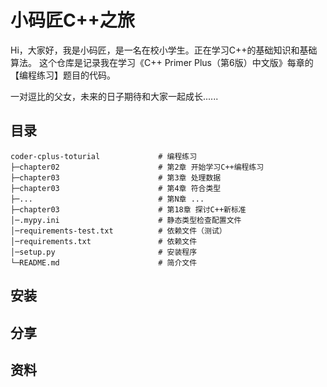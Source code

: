 # 小码匠C++之旅
Hi，大家好，我是小码匠，是一名在校小学生。正在学习C++的基础知识和基础算法。 
这个仓库是记录我在学习《C++ Primer Plus（第6版）中文版》每章的【编程练习】题目的代码。

一对逗比的父女，未来的日子期待和大家一起成长......

## 目录
```
coder-cplus-toturial             # 编程练习
├─chapter02                      # 第2章 开始学习C++编程练习
├─chapter03                      # 第3章 处理数据
├─chapter03                      # 第4章 符合类型
├─...                            # 第N章 ...
├─chapter03                      # 第18章 探讨C++新标准
│─.mypy.ini                      # 静态类型检查配置文件
│─requirements-test.txt          # 依赖文件（测试）
│─requirements.txt               # 依赖文件
│─setup.py                       # 安装程序
└─README.md                      # 简介文件
```

## 安装

## 分享

## 资料

